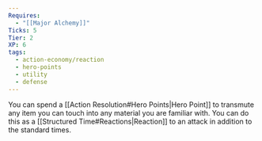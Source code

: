 ```yaml
---
Requires:
  - "[[Major Alchemy]]"
Ticks: 5
Tier: 2
XP: 6
tags:
  - action-economy/reaction
  - hero-points
  - utility
  - defense
---
```

You can spend a [[Action Resolution#Hero Points|Hero Point]] to transmute any item you can touch into any material you are familiar with. You can do this as a [[Structured Time#Reactions|Reaction]] to an attack in addition to the standard times.